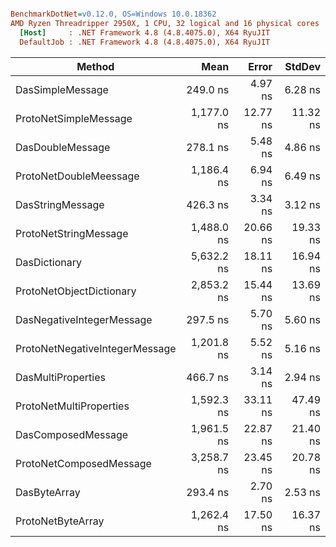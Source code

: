 ``` ini

BenchmarkDotNet=v0.12.0, OS=Windows 10.0.18362
AMD Ryzen Threadripper 2950X, 1 CPU, 32 logical and 16 physical cores
  [Host]     : .NET Framework 4.8 (4.8.4075.0), X64 RyuJIT
  DefaultJob : .NET Framework 4.8 (4.8.4075.0), X64 RyuJIT


```
|                         Method |       Mean |    Error |   StdDev |
|------------------------------- |-----------:|---------:|---------:|
|               DasSimpleMessage |   249.0 ns |  4.97 ns |  6.28 ns |
|          ProtoNetSimpleMessage | 1,177.0 ns | 12.77 ns | 11.32 ns |
|               DasDoubleMessage |   278.1 ns |  5.48 ns |  4.86 ns |
|         ProtoNetDoubleMeessage | 1,186.4 ns |  6.94 ns |  6.49 ns |
|               DasStringMessage |   426.3 ns |  3.34 ns |  3.12 ns |
|          ProtoNetStringMessage | 1,488.0 ns | 20.66 ns | 19.33 ns |
|                  DasDictionary | 5,632.2 ns | 18.11 ns | 16.94 ns |
|       ProtoNetObjectDictionary | 2,853.2 ns | 15.44 ns | 13.69 ns |
|      DasNegativeIntegerMessage |   297.5 ns |  5.70 ns |  5.60 ns |
| ProtoNetNegativeIntegerMessage | 1,201.8 ns |  5.52 ns |  5.16 ns |
|             DasMultiProperties |   466.7 ns |  3.14 ns |  2.94 ns |
|        ProtoNetMultiProperties | 1,592.3 ns | 33.11 ns | 47.49 ns |
|             DasComposedMessage | 1,961.5 ns | 22.87 ns | 21.40 ns |
|        ProtoNetComposedMessage | 3,258.7 ns | 23.45 ns | 20.78 ns |
|                   DasByteArray |   293.4 ns |  2.70 ns |  2.53 ns |
|              ProtoNetByteArray | 1,262.4 ns | 17.50 ns | 16.37 ns |
